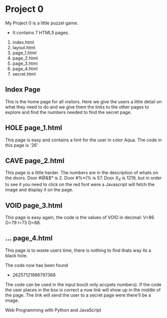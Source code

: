 # Project 0

My Project 0 is a little puzzel game. 

* It contains 7 HTML5 pages.
1. index.html
2. layout.html
3. page_1.html
4. page_2.html
5. page_3.html
6. page_4.html
7. secret.html

## Index Page
This is the home page for all visitors.
Here we give the users a little detail on what they need to do and we give them the links to the other pages to explore and find the numbers needed to find the secret page.

## HOLE page_1.html
This page is easy and contains a hint for the user in color Aqua. The code in this page is '26'

## CAVE page_2.html
This page is a little harder. The numbers are in the description of whats on the doors.
Door #@&$* is 2.
Door #%*(% is 57.
Door $X_X$ is 1219, but in order to see it you need to click on the red font were a Javascript will fetch the image and display it on the page.

## VOID page_3.html
This page is easy again, the code is the values of VOID in decimal: V=86 O=79 I=73 D=68.

## ... page_4.html
This page is to waste users time, there is nothing to find thats way its a black hole.

The code now has been found
* 26257121986797368

The code can be used in the input box(it only accpets numbers).
If the code the user places in the box is correct a now link will show up in the middle of the page.
The link will send the user to a secret page were there'll be a image.

Web Programming with Python and JavaScript
